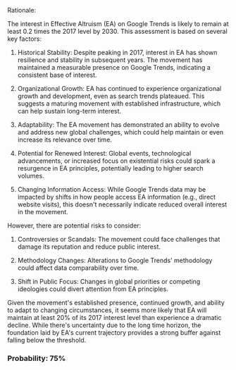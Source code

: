 Rationale:

The interest in Effective Altruism (EA) on Google Trends is likely to remain at least 0.2 times the 2017 level by 2030. This assessment is based on several key factors:

1. Historical Stability: Despite peaking in 2017, interest in EA has shown resilience and stability in subsequent years. The movement has maintained a measurable presence on Google Trends, indicating a consistent base of interest.

2. Organizational Growth: EA has continued to experience organizational growth and development, even as search trends plateaued. This suggests a maturing movement with established infrastructure, which can help sustain long-term interest.

3. Adaptability: The EA movement has demonstrated an ability to evolve and address new global challenges, which could help maintain or even increase its relevance over time.

4. Potential for Renewed Interest: Global events, technological advancements, or increased focus on existential risks could spark a resurgence in EA principles, potentially leading to higher search volumes.

5. Changing Information Access: While Google Trends data may be impacted by shifts in how people access EA information (e.g., direct website visits), this doesn't necessarily indicate reduced overall interest in the movement.

However, there are potential risks to consider:

1. Controversies or Scandals: The movement could face challenges that damage its reputation and reduce public interest.

2. Methodology Changes: Alterations to Google Trends' methodology could affect data comparability over time.

3. Shift in Public Focus: Changes in global priorities or competing ideologies could divert attention from EA principles.

Given the movement's established presence, continued growth, and ability to adapt to changing circumstances, it seems more likely that EA will maintain at least 20% of its 2017 interest level than experience a dramatic decline. While there's uncertainty due to the long time horizon, the foundation laid by EA's current trajectory provides a strong buffer against falling below the threshold.

### Probability: 75%